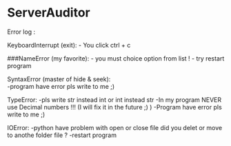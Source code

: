 # ServerAuditor








Error log : 

 KeyboardInterrupt	(exit):
    - You click ctrl + c 
    
 ###NameError (my favorite):
    - you must choice option from list !
    - try restart program 
    
 SyntaxError (master of hide & seek):  
    -program have error pls write to me ;)
    
 TypeError:
    -pls write str instead int or int instead str 
    -In my program NEVER use Decimal numbers !!! (I will fix it in the future ;) )
    -Program have error pls write to me ;)
    
 IOError: 
    -python have problem with open or close file did you delet or move to anothe folder file ?
    -restart program 

 
